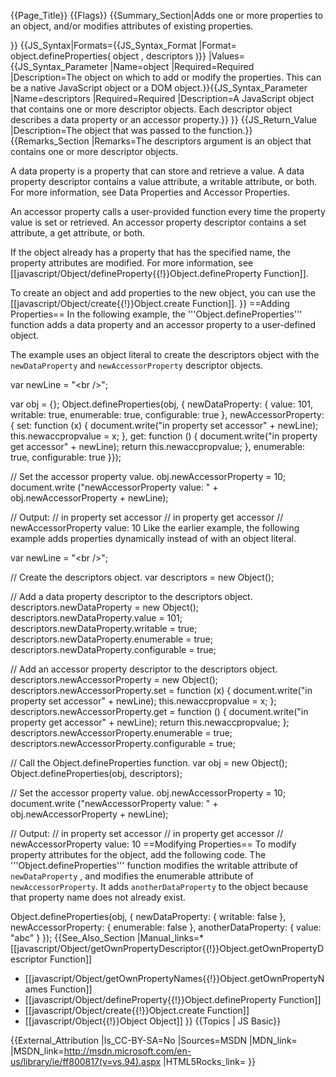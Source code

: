 {{Page_Title}}
{{Flags}}
{{Summary_Section|Adds one or more properties to an object, and/or modifies attributes of existing properties.

}}
{{JS_Syntax|Formats={{JS_Syntax_Format
|Format= object.defineProperties( object , descriptors )}}
|Values={{JS_Syntax_Parameter
|Name=object
|Required=Required
|Description=The object on which to add or modify the properties. This can be a native JavaScript object or a DOM object.}}{{JS_Syntax_Parameter
|Name=descriptors
|Required=Required
|Description=A JavaScript object that contains one or more descriptor objects. Each descriptor object describes a data property or an accessor property.}}
}}
{{JS_Return_Value
|Description=The object that was passed to the function.}}
{{Remarks_Section
|Remarks=The descriptors argument is an object that contains one or more descriptor objects.

A data property is a property that can store and retrieve a value. A data property descriptor contains a value attribute, a writable attribute, or both. For more information, see Data Properties and Accessor Properties.

An accessor property calls a user-provided function every time the property value is set or retrieved. An accessor property descriptor contains a set attribute, a get attribute, or both.

If the object already has a property that has the specified name, the property attributes are modified. For more information, see [[javascript/Object/defineProperty{{!}}Object.defineProperty Function]].

To create an object and add properties to the new object, you can use the [[javascript/Object/create{{!}}Object.create Function]].
}}
==Adding Properties==
In the following example, the '''Object.defineProperties''' function adds a data property and an accessor property to a user-defined object.

The example uses an object literal to create the descriptors object with the <code>newDataProperty</code> and <code>newAccessorProperty</code> descriptor objects.

 var newLine = "&lt;br /&gt;";
 
 var obj = {};
 Object.defineProperties(obj, {
     newDataProperty: {
         value: 101,
         writable: true,
         enumerable: true,
         configurable: true
     },
     newAccessorProperty: {
         set: function (x) {
             document.write("in property set accessor" + newLine);
             this.newaccpropvalue = x;
         },
         get: function () {
             document.write("in property get accessor" + newLine);
             return this.newaccpropvalue;
         },
         enumerable: true,
         configurable: true
     }});
 
 // Set the accessor property value.
 obj.newAccessorProperty = 10;
 document.write ("newAccessorProperty value: " + obj.newAccessorProperty + newLine);
 
 // Output:
 // in property set accessor
 // in property get accessor
 // newAccessorProperty value: 10
Like the earlier example, the following example adds properties dynamically instead of with an object literal.

 var newLine = "&lt;br /&gt;";
 
 // Create the descriptors object.
 var descriptors = new Object();
 
 // Add a data property descriptor to the descriptors object.
 descriptors.newDataProperty = new Object();
 descriptors.newDataProperty.value = 101;
 descriptors.newDataProperty.writable = true;
 descriptors.newDataProperty.enumerable = true;
 descriptors.newDataProperty.configurable = true;
 
 // Add an accessor property descriptor to the descriptors object.
 descriptors.newAccessorProperty = new Object();
 descriptors.newAccessorProperty.set = function (x) {
     document.write("in property set accessor" + newLine);
     this.newaccpropvalue = x;
 };
 descriptors.newAccessorProperty.get = function () {
     document.write("in property get accessor" + newLine);
     return this.newaccpropvalue;
 };
 descriptors.newAccessorProperty.enumerable = true;
 descriptors.newAccessorProperty.configurable = true;
 
 // Call the Object.defineProperties function.
 var obj = new Object();
 Object.defineProperties(obj, descriptors);
 
 // Set the accessor property value.
 obj.newAccessorProperty = 10;
 document.write ("newAccessorProperty value: " + obj.newAccessorProperty + newLine);
 
 // Output:
 // in property set accessor
 // in property get accessor
 // newAccessorProperty value: 10
==Modifying Properties==
To modify property attributes for the object, add the following code. The '''Object.defineProperties''' function modifies the writable attribute of <code>newDataProperty</code> , and modifies the enumerable attribute of <code>newAccessorProperty</code>. It adds <code>anotherDataProperty</code> to the object because that property name does not already exist.

 Object.defineProperties(obj, {
         newDataProperty: { writable: false },
         newAccessorProperty: { enumerable: false },
         anotherDataProperty: { value: "abc" }
     });
{{See_Also_Section
|Manual_links=* [[javascript/Object/getOwnPropertyDescriptor{{!}}Object.getOwnPropertyDescriptor Function]]
* [[javascript/Object/getOwnPropertyNames{{!}}Object.getOwnPropertyNames Function]]
* [[javascript/Object/defineProperty{{!}}Object.defineProperty Function]]
* [[javascript/Object/create{{!}}Object.create Function]]
* [[javascript/Object{{!}}Object Object]]
}}
{{Topics | JS Basic}}

{{External_Attribution
|Is_CC-BY-SA=No
|Sources=MSDN
|MDN_link=
|MSDN_link=http://msdn.microsoft.com/en-us/library/ie/ff800817(v=vs.94).aspx
|HTML5Rocks_link=
}}